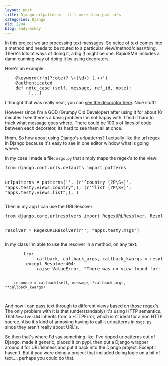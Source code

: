 ```yaml
---
layout: post
title: Django urlpatterns - it's more than just urls
categories: Django
old: 2204
blog: andy-mckay
---
```

<p>In this project we are processing text messages. So peice of text comes into a method and needs to be routed to a particular view/method/class/thing. There's lots of ways of doing it, a big <i>if</i> might be one. RapidSMS includes a damn cunning way of doing it by using decorators.</p>
<p>Here's an example:</p>
<pre>    @keyword(r'n(?:ote)? \+(\d+) (.+)')
    @authenticated
    def note_case (self, message, ref_id, note):
         [...]
</pre>
<p>I thought that was really neat, you can <a href="http://github.com/unicefinnovation/rapidsms/blob/19bdbb393417a9f5ee5a56b20983c21272ad700b/lib/rapidsms/parsers/keyworder.py">see the decorator here</a>. Nice stuff!</p>
<p>However since I'm a GOD (Grumpy Old Developer) after using it for about 10 minutes I see there's a basic problem I'm not happy with: I find it hard to track what message goes where. There could be 100's of lines of code between each decorator, its hard to see them all at once.</p>
<p>Hmm. So how about using Django's urlpatterns? I actually like the url regex in Django because it's easy to see in one editor window what is going where.</p>
<p>In my case I made a file: <code>msgs.py</code> that simply maps the regex's to the view:</p>
<pre>from django.conf.urls.defaults import patterns

urlpatterns = patterns('',
    (r'^country (?P<country>\S+)', "apps.testy.views.country",),
    (r'^list (?P<country>\S+)', "apps.testy.views.list",),
)
</pre>
<p>Then in my app I can use the URLResolver:</p>
<pre>from django.core.urlresolvers import RegexURLResolver, Resolver404

resolver = RegexURLResolver(r'', "apps.testy.msgs")
</pre>
<p>In my class I'm able to use the resolver in a method, on any text:</p>
<pre>       try:
            callback, callback_args, callback_kwargs = resolver.resolve(text)
        except Resolver404:
            raise ValueError, "There was no view found for: %s" % text
            
        response = callback(self, message, *callback_args, **callback_kwargs)
</pre>
<p>And now I can pass text through to different views based on those regex's. The only problem with it is that (understandably) it's using HTTP semantics. That <code>Resolver404</code> inherits from a HTTPError, which isn't ideal for a non HTTP source. Also it's kind of annoying having to call it urlpatterns in <code>msgs.py</code> since they aren't really about URL's.</p>
<p>So then that's where I'd say something like: I've ripped urlpatterns out of Django, made it generic, placed it on pypi, then put a Django wrapper around it for URL'ishness and put it back into the Django project. Except I haven't. But if you were doing a project that included doing logic on a bit of text.... perhaps you could do that.</p>